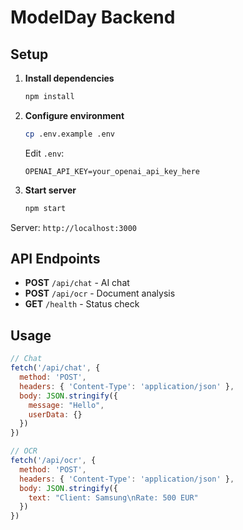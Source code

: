 # ModelDay Backend

## Setup

1. **Install dependencies**
   ```bash
   npm install
   ```

2. **Configure environment**
   ```bash
   cp .env.example .env
   ```
   
   Edit `.env`:
   ```env
   OPENAI_API_KEY=your_openai_api_key_here
   ```

3. **Start server**
   ```bash
   npm start
   ```

Server: `http://localhost:3000`

## API Endpoints

- **POST** `/api/chat` - AI chat
- **POST** `/api/ocr` - Document analysis
- **GET** `/health` - Status check

## Usage

```javascript
// Chat
fetch('/api/chat', {
  method: 'POST',
  headers: { 'Content-Type': 'application/json' },
  body: JSON.stringify({
    message: "Hello",
    userData: {}
  })
})

// OCR
fetch('/api/ocr', {
  method: 'POST',
  headers: { 'Content-Type': 'application/json' },
  body: JSON.stringify({
    text: "Client: Samsung\nRate: 500 EUR"
  })
})
```